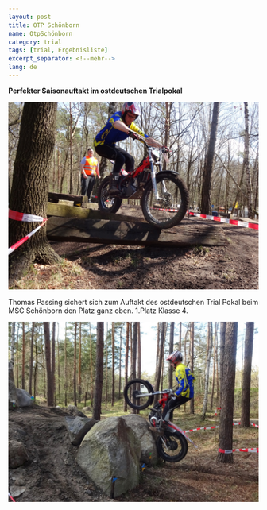 ```yaml
---
layout: post
title: OTP Schönborn
name: OtpSchönborn
category: trial
tags: [trial, Ergebnisliste]
excerpt_separator: <!--mehr-->
lang: de
---
```

**Perfekter Saisonauftakt im ostdeutschen Trialpokal**

![](https://raw.githubusercontent.com/msc-kasendorf/docker/master/docs/download/02_DSC02517.JPG)

Thomas Passing sichert sich zum Auftakt des ostdeutschen Trial Pokal beim MSC Schönborn  den Platz ganz oben.
1.Platz Klasse 4. 

![](https://raw.githubusercontent.com/msc-kasendorf/docker/master/docs/download/03_DSC02570.JPG)

